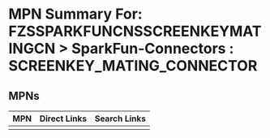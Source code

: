 



# MPN Summary For: FZSSPARKFUNCNSSCREENKEYMATINGCN > SparkFun-Connectors : SCREENKEY_MATING_CONNECTOR

## MPNs
  

|MPN|Direct Links|Search Links|
| :--- | :--- | :--- |
||||
